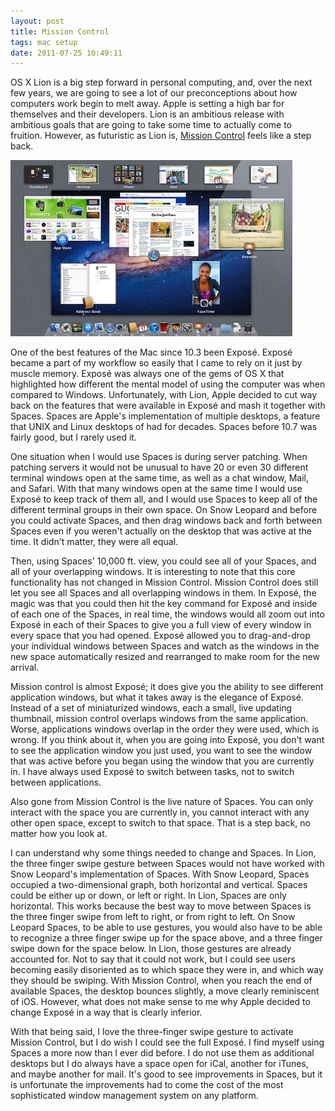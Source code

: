 ```yaml
---
layout: post
title: Mission Control
tags: mac setup
date: 2011-07-25 10:49:11
---
```



OS X Lion is a big step forward in personal computing, and, over the next few years, we are going to see a lot of our preconceptions about how computers work begin to melt away. Apple is setting a high bar for themselves and their developers. Lion is an ambitious release with ambitious goals that are going to take some time to actually come to fruition. However, as futuristic as Lion is, [Mission Control][1] feels like a step back.

<a href="/media/mission_control.jpg"><img class="center" src="/media/mission_control_thumb.jpg" /></a>

One of the best features of the Mac since 10.3 been Exposé. Exposé became a part of my workflow so easily that I came to rely on it just by muscle memory. Exposé was always one of the gems of OS X that highlighted how different the mental model of using the computer was when compared to Windows. Unfortunately, with Lion, Apple decided to cut way back on the features that were available in Exposé and mash it together with Spaces. Spaces are Apple's implementation of multiple desktops, a feature that UNIX and Linux desktops of had for decades. Spaces before 10.7 was fairly good, but I rarely used it. 

One situation when I would use Spaces is during server patching. When patching servers it would not be unusual to have 20 or even 30 different terminal windows open at the same time, as well as a chat window, Mail, and Safari. With that many windows open at the same time I would use Exposé to keep track of them all, and I would use Spaces to keep all of the different terminal groups in their own space. On Snow Leopard and before you could activate Spaces, and then drag windows back and forth between Spaces even if you weren't actually on the desktop that was active at the time. It didn't matter, they were all equal. 

Then, using Spaces' 10,000 ft. view, you could see all of your Spaces, and all of your overlapping windows. It is interesting to note that this core functionality has not changed in Mission Control. Mission Control does still let you see all Spaces and all overlapping windows in them. In Exposé, the magic was that you could then hit the key command for Exposé and inside of each one of the Spaces, in real time, the windows would all zoom out into Exposé in each of their Spaces to give you a full view of every window in every space that you had opened. Exposé allowed you to drag-and-drop your individual windows between Spaces and watch as the windows in the new space automatically resized and rearranged to make room for the new arrival.

Mission control is almost Exposé; it does give you the ability to see different application windows, but what it takes away is the elegance of Exposé. Instead of a set of miniaturized windows, each a small, live updating thumbnail, mission control overlaps windows from the same application. Worse, applications windows overlap in the order they were used, which is wrong. If you think about it, when you are going into Exposé, you don't want to see the application window you just used, you want to see the window that was active before you began using the window that you are currently in. I have always used Exposé to switch between tasks, not to switch between applications.

Also gone from Mission Control is the live nature of Spaces. You can only interact with the space you are currently in, you cannot interact with any other open space, except to switch to that space. That is a step back, no matter how you look at.

I can understand why some things needed to change and Spaces. In Lion, the three finger swipe gesture between Spaces would not have worked with Snow Leopard's implementation of Spaces. With Snow Leopard, Spaces occupied a two-dimensional graph, both horizontal and vertical. Spaces could be either up or down, or left or right. In Lion, Spaces are only horizontal. This works because the best way to move between Spaces is the three finger swipe from left to right, or from right to left. On Snow Leopard Spaces, to be able to use gestures, you would also have to be able to recognize a three finger swipe up for the space above, and a three finger swipe down for the space below. In Lion, those gestures are already accounted for. Not to say that it could not work, but I could see users becoming easily disoriented as to which space they were in, and which way they should be swiping. With Mission Control, when you reach the end of available Spaces, the desktop bounces slightly, a move clearly reminiscent of iOS. However, what does not make sense to me why Apple decided to change Exposé in a way that is clearly inferior. 

With that being said, I love the three-finger swipe gesture to activate Mission Control, but I do wish I could see the full Exposé. I find myself using Spaces a more now than I ever did before. I do not use them as additional desktops but I do always have a space open for iCal, another for iTunes, and maybe another for mail. It's good to see improvements in Spaces, but it is unfortunate the improvements had to come the cost of the most sophisticated window management system on any platform.


[1]: http://www.apple.com/macosx/whats-new/mission-control.html

